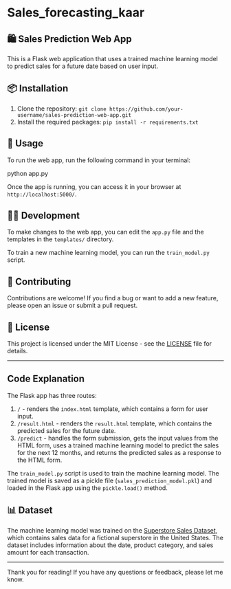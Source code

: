 # Sales_forecasting_kaar
## 🛍️ Sales Prediction Web App

This is a Flask web application that uses a trained machine learning model to predict sales for a future date based on user input.

## 📦 Installation

1. Clone the repository: `git clone https://github.com/your-username/sales-prediction-web-app.git`
2. Install the required packages: `pip install -r requirements.txt`

## 🚀 Usage

To run the web app, run the following command in your terminal:

python app.py


Once the app is running, you can access it in your browser at `http://localhost:5000/`.

## 🧑‍💻 Development

To make changes to the web app, you can edit the `app.py` file and the templates in the `templates/` directory.

To train a new machine learning model, you can run the `train_model.py` script.

## 🤝 Contributing

Contributions are welcome! If you find a bug or want to add a new feature, please open an issue or submit a pull request.

## 📝 License

This project is licensed under the MIT License - see the [LICENSE](LICENSE) file for details.

---

## Code Explanation

The Flask app has three routes:

1. `/` - renders the `index.html` template, which contains a form for user input.
2. `/result.html` - renders the `result.html` template, which contains the predicted sales for the future date.
3. `/predict` - handles the form submission, gets the input values from the HTML form, uses a trained machine learning model to predict the sales for the next 12 months, and returns the predicted sales as a response to the HTML form.

The `train_model.py` script is used to train the machine learning model. The trained model is saved as a pickle file (`sales_prediction_model.pkl`) and loaded in the Flask app using the `pickle.load()` method.

## 📊 Dataset

The machine learning model was trained on the [Superstore Sales Dataset](https://community.tableau.com/s/article/Superstore-Sales), which contains sales data for a fictional superstore in the United States. The dataset includes information about the date, product category, and sales amount for each transaction.

---

Thank you for reading! If you have any questions or feedback, please let me know.
